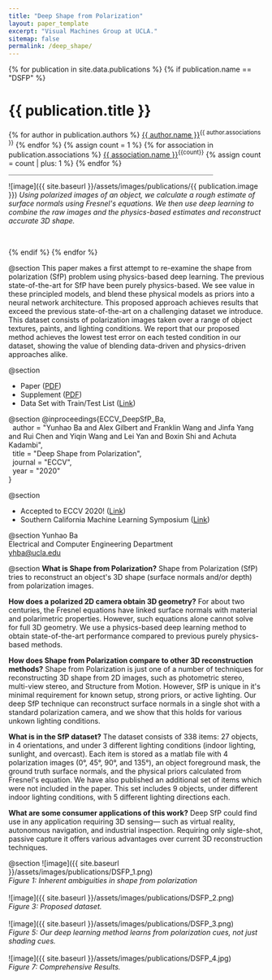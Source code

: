 ```yaml
---
title: "Deep Shape from Polarization"
layout: paper_template
excerpt: "Visual Machines Group at UCLA."
sitemap: false
permalink: /deep_shape/
---
```


{% for publication in site.data.publications %}
{% if publication.name == "DSFP" %}

# {{ publication.title }}
{% for author in publication.authors %} [{{ author.name }}]({{author.link}})<sup>{{ author.associations }}</sup>
{% endfor %}
{% assign count = 1 %}
{% for association in publication.associations %} [{{ association.name }}]({{association.link}})<sup>{{count}}</sup> {% assign count = count | plus: 1 %}
{% endfor %}

<hr class="center" style="width: 80%; color: grey; height: 0.2px; background-color:grey;"/>

![image]({{ site.baseurl }}/assets/images/publications/{{ publication.image }})
*Using polarized images of an object, we calculate a rough estimate of surface normals using Fresnel's equations. We then use deep learning to combine the raw images and the physics-based estimates and reconstruct accurate 3D shape.*

<br>

{% endif %}
{% endfor %}

<!--

  1 Abstract
  2 Files
  3 Citations
  4 Press
  5 Contact
  6 FAQ
  7 Media

-->

@section
This paper makes a first attempt to re-examine the shape from polarization (SfP) problem using physics-based deep learning. The previous state-of-the-art for SfP have been purely physics-based. We see value in these principled models, and blend these physical models as priors into a neural network architecture. This proposed approach achieves results that exceed the previous state-of-the-art on a challenging dataset we introduce. This dataset consists of polarization images taken over a range of object textures, paints, and lighting conditions. We report that our proposed method achieves the lowest test error on each tested condition in our dataset, showing the value of blending data-driven and physics-driven approaches alike.


@section
- Paper ([PDF](https://visual.ee.ucla.edu/deepsfp_eccv.pdf))
- Supplement ([PDF](https://visual.ee.ucla.edu/deepsfp_eccv_supp.pdf))
- Data Set with Train/Test List ([Link](https://drive.google.com/file/d/1EtjfMTfpanJotH92GFz300X_ZEmGXuqr/view?usp=sharing))

@section
@inproceedings{ECCV_DeepSfP_Ba, \
  &nbsp; author = "Yunhao Ba and Alex Gilbert and Franklin Wang and Jinfa Yang and Rui Chen and Yiqin Wang and Lei Yan and Boxin Shi and Achuta Kadambi", \
  &nbsp; title = "Deep Shape from Polarization", \
  &nbsp; journal = "ECCV", \
  &nbsp; year = "2020" \
}

@section
- Accepted to ECCV 2020! ([Link](https://eccv2020.eu/))
- Southern California Machine Learning Symposium ([Link](https://sites.google.com/view/socalml2019))

@section
Yunhao Ba <br>
Electrical and Computer Engineering Department <br>
yhba@ucla.edu

@section
**What is Shape from Polarization?**
Shape from Polarization (SfP) tries to reconstruct an object's 3D shape (surface normals and/or depth) from polarization images. 

**How does a polarized 2D camera obtain 3D geometry?**
For about two centuries, the Fresnel equations have linked surface normals with material and polarimetric properties. However, such equations alone cannot solve for full 3D geometry. We use a physics-based deep learning method to obtain state-of-the-art performance compared to previous purely physics-based methods. 

**How does Shape from Polarization compare to other 3D reconstruction methods?**
Shape from Polarization is just one of a number of techniques for reconstructing 3D shape from 2D images, such as photometric stereo, multi-view stereo, and Structure from Motion. However, SfP is unique in it's minimal requirement for known setup, strong priors, or active lighting. Our deep SfP technique can reconstruct surface normals in a single shot with a standard polarization camera, and we show that this holds for various unkown lighting conditions. 

**What is in the SfP dataset?**
The dataset consists of 338 items: 27 objects, in 4 orientations, and under 3 different lighting conditions (indoor lighting, sunlight, and overcast). Each item is stored as a matlab file with 4 polarization images (0°, 45°, 90°, and 135°), an object foreground mask, the ground truth surface normals, and the physical priors calculated from Fresnel's equation. We have also published an additional set of items which were not included in the paper. This set includes 9 objects, under different indoor lighting conditions, with 5 different lighting directions each. 

**What are some consumer applications of this work?**
Deep SfP could find use in any application requiring 3D sensing— such as virtual reality, autonomous navigation, and industrial inspection. Requiring only sigle-shot, passive capture it offers various advantages over current 3D reconstruction techniques.

@section
![image]({{ site.baseurl }}/assets/images/publications/DSFP_1.png)
<br>
*Figure 1: Inherent ambiguities in shape from polarization*
<br><br>
![image]({{ site.baseurl }}/assets/images/publications/DSFP_2.png)
<br>
*Figure 3: Proposed dataset.*
<br><br>
![image]({{ site.baseurl }}/assets/images/publications/DSFP_3.png)
<br>
*Figure 5: Our deep learning method learns from polarization cues, not just shading cues.*
<br><br>
![image]({{ site.baseurl }}/assets/images/publications/DSFP_4.jpg)
<br>
*Figure 7: Comprehensive Results.*
